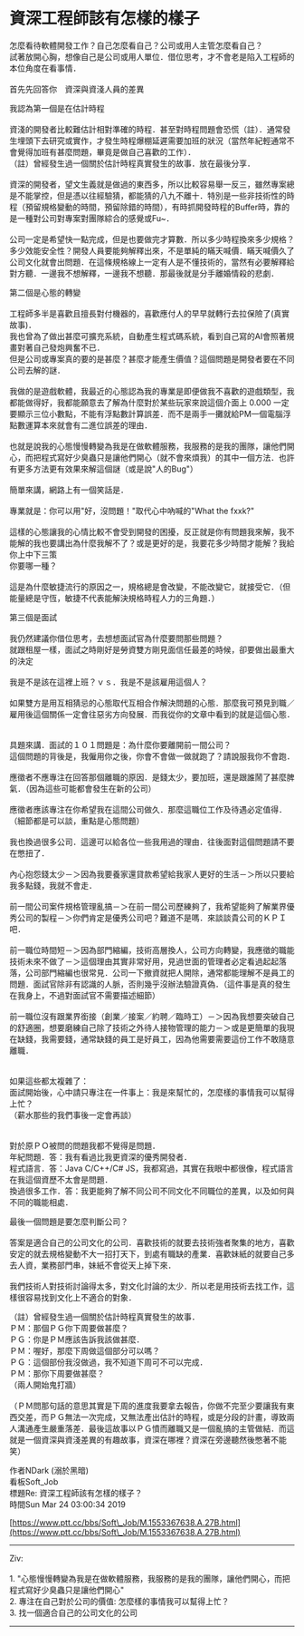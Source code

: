 # 資深工程師該有怎樣的樣子

怎麼看待軟體開發工作？自己怎麼看自己？公司或用人主管怎麼看自己？\
試著放開心胸，想像自己是公司或用人單位．借位思考，才不會老是陷入工程師的本位角度在看事情．\
\
首先先回答你　資深與資淺人員的差異

&#x20;

我認為第一個是在估計時程\
\
資淺的開發者比較難估計相對準確的時程．甚至對時程問題會恐慌（註）．通常發生埋頭下去研究或實作，才發生時程爆棚延遲需要加班的狀況（當然年紀輕通常不會覺得加班有甚麼問題，畢竟是做自己喜歡的工作）．\
（註）曾經發生過一個關於估計時程真實發生的故事．放在最後分享．\
\
資深的開發者，望文生義就是做過的東西多，所以比較容易舉一反三，雖然專案總是不能掌控，但是憑以往經驗猜，都能猜的八九不離十．特別是一些非技術性的時程（預留規格變動的時間，預留除錯的時間），有時抓開發時程的Buffer時，靠的是一種對公司對專案對團隊綜合的感覺或Fu\~．\
\
公司一定是希望快一點完成，但是也要做完才算數．所以多少時程換來多少規格？多少效能安全性？開發人員要能夠解釋出來，不是單純的瞞天喊價．瞞天喊價久了公司文化就會出問題．在這條規格線上一定有人是不懂技術的，當然有必要解釋給對方聽．一邊我不想解釋，一邊我不想聽．那最後就是分手離婚情殺的悲劇．

&#x20;

第二個是心態的轉變\
\
工程師多半是喜歡且擅長對付機器的，喜歡應付人的早早就轉行去拉保險了(真實故事)．\
我也曾為了做出甚麼可擴充系統，自動產生程式碼系統，看到自己寫的AI會照著規畫對著自己發炮興奮不已．\
但是公司或專案真的要的是甚麼？甚麼才能產生價值？這個問題是開發者要在不同公司去解的謎．\
\
我做的是遊戲軟體，我最近的心態認為我的專業是即便做我不喜歡的遊戲類型，我都能做得好，我都能願意去了解為什麼對於某些玩家來說這個介面上 0.000 一定要顯示三位小數點，不能有浮點數計算誤差．而不是兩手一攤就給PM一個電腦浮點數運算本來就會有二進位誤差的理由．\
\
也就是說我的心態慢慢轉變為我是在做軟體服務，我服務的是我的團隊，讓他們開心，而把程式寫好少臭蟲只是讓他們開心（就不會來煩我）的其中一個方法．也許有更多方法更有效果來解這個謎（或是說"人的Bug"）\
\
簡單來講，網路上有一個笑話是．\
\
專業就是：你可以用"好，沒問題！"取代心中吶喊的"What the fxxk?"\
\
這樣的心態讓我的心情比較不會受到開發的困擾，反正就是你有問題我來解，我不能解的我也要講出為什麼我解不了？或是更好的是，我要花多少時間才能解？我給你上中下三策\
你要哪一種？\
\
這是為什麼敏捷流行的原因之一，規格總是會改變，不能改變它，就接受它．（但能量總是守恆，敏捷不代表能解決規格時程人力的三角題．）





第三個是面試\
\
我仍然建議你借位思考，去想想面試官為什麼要問那些問題？\
就跟租屋一樣，面試之時剛好是勞資雙方剛見面信任最差的時候，卻要做出最重大的決定\
\
我是不是該在這裡上班？ｖｓ．我是不是該雇用這個人？\
\
如果雙方是用互相猜忌的心態取代互相合作解決問題的心態．那麼我可預見到職／雇用後這個關係一定會往惡劣方向發展．而我從你的文章中看到的就是這個心態．\
\
\
具題來講．面試的１０１問題是：為什麼你要離開前一間公司？\
這個問題的背後是，我僱用你之後，你會不會做一做就跑了？請說服我你不會跑．\
\
應徵者不應專注在回答那個離職的原因．是錢太少，要加班，還是跟誰鬧了甚麼脾氣．（因為這些可能都會發生在新的公司）\
\
應徵者應該專注在你希望我在這間公司做久．那麼這職位工作及待遇必定值得．（細節都是可以談，重點是心態問題）\
\
我也換過很多公司．這邊可以給各位一些我用過的理由．往後面對這個問題請不要在憋扭了．\
\
內心抱怨錢太少－＞因為我要養家還貸款希望給我家人更好的生活－＞所以只要給我多點錢，我就不會走．\
\
前一間公司案件規格管理亂搞－＞在前一間公司歷練夠了，我希望能夠了解業界優秀公司的製程－＞你們肯定是優秀公司吧？難道不是嗎．來談談貴公司的ＫＰＩ吧．\
\
前一職位時間短－＞因為部門縮編，技術高層換人，公司方向轉變，我應徵的職能技術未來不做了－＞這個理由其實非常好用，見過世面的管理者必定看過起起落落，公司部門縮編也很常見．公司一下撤資就把人開除，通常都能理解不是員工的問題．面試官除非有認識的人脈，否則幾乎沒辦法驗證真偽．（這件事是真的發生在我身上，不過對面試官不需要描述細節）\
\
前一職位沒有跟業界銜接（創業／接案／約聘／臨時工）－＞因為我想要突破自己的舒適圈，想要磨練自己除了技術之外待人接物管理的能力－＞或是更簡單的我現在缺錢，我需要錢，通常缺錢的員工是好員工，因為他需要需要這份工作不敢隨意離職．\
\
\
如果這些都太複雜了：\
面試開始後，心中請只專注在一件事上：我是來幫忙的，怎麼樣的事情我可以幫得上忙？\
（薪水那些的我們事後一定會再談）\
\
\
對於原ＰＯ被問的問題我都不覺得是問題．\
年紀問題．答：我有看過比我更資深的優秀開發者．\
程式語言．答：Java C/C++/C# JS，我都寫過，其實在我眼中都很像，程式語言在我這個資歷不太會是問題．\
換過很多工作．答：我更能夠了解不同公司不同文化不同職位的差異，以及如何與不同的職能相處．





最後一個問題是要怎麼判斷公司？\
\
答案是適合自己的公司文化的公司．喜歡技術的就要去技術強者聚集的地方，喜歡安定的就去規格變動不大一招打天下，到處有職缺的產業．喜歡妹紙的就要自己多去人資，業務部門串，妹紙不會從天上掉下來．\
\
我們技術人對技術討論得太多，對文化討論的太少．所以老是用技術去找工作，這樣很容易找到文化上不適合的對象．&#x20;

&#x20;



（註）曾經發生過一個關於估計時程真實發生的故事．\
ＰＭ：那個ＰＧ你下周要做甚麼？\
ＰＧ：你是ＰＭ應該告訴我該做甚麼．\
ＰＭ：喔好，那麼下周做這個部分可以嗎？\
ＰＧ：這個部份我沒做過，我不知道下周可不可以完成．\
ＰＭ：那你下周要做甚麼？\
（兩人開始鬼打牆）\
\
（ＰＭ問那句話的意思其實是下周的進度我要拿去報告，你做不完至少要讓我有東西交差，而ＰＧ無法一次完成，又無法產出估計的時程，或是分段的計畫，導致兩人溝通產生嚴重落差．最後這故事以ＰＧ憤而離職又是一個亂搞的主管做結．而這就是一個資深與資淺差異的有趣故事，資深在哪裡？資深在旁邊聽然後憋著不能笑）





作者NDark (溺於黑暗)\
看板Soft\_Job\
標題Re: 資深工程師該有怎樣的樣子？\
時間Sun Mar 24 03:00:34 2019



[https://www.ptt.cc/bbs/Soft\_Job/M.1553367638.A.27B.html](https://www.ptt.cc/bbs/Soft\_Job/M.1553367638.A.27B.html)

***

Ziv:\
\
1\. "心態慢慢轉變為我是在做軟體服務，我服務的是我的團隊，讓他們開心，而把程式寫好少臭蟲只是讓他們開心"\
2\. 專注在自己對於公司的價值: 怎麼樣的事情我可以幫得上忙？\
3\. 找一個適合自己的公司文化的公司

***
